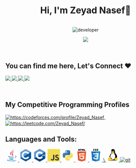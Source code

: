 <h1 align="center">Hi, I'm Zeyad Nasef👋</h1>
<br>

<div align="center">
        <img src='https://user-images.githubusercontent.com/60513866/193420194-36d02223-e2b7-4f5b-9327-6a331b842456.gif' alt='developer' />
</div>

<p align="center">
  <a href="https://github.com/DenverCoder1/readme-typing-svg"><img src="https://readme-typing-svg.herokuapp.com?color=36BCF7FF&center=true&vCenter=true&lines=Computer+Science+Student;Software+Developer;Competitive+Programmer;Always+have+a+passion+for+learning&center=true&width=500&height=50"></a>
</p>

<br>

<h2>You can find me here, Let's Connect ❤️</h2>
<p>
    <a href="https://www.linkedin.com/in/zeyad-nasef-aa0a49201/">
        <img src="https://img.shields.io/badge/Linkedin-0b66c3?style=flat&logo=linkedin&logoColor=white"/>
    </a>
    <a href="https://t.me/Zeyad_Nasef">
        <img src="https://img.shields.io/badge/Telegram-1a8ad5?style=flat&logo=Telegram&logoColor=white"/>
    </a>
    <a href="https://www.facebook.com/zeiad.nasef/">
        <img src="https://img.shields.io/badge/facebook-3982e4?style=flat&logo=facebook&logoColor=white"/>
    </a>
    <a href="mailto:zeyadnasef85@gmail.com">
        <img src="https://img.shields.io/badge/Gmail-e34033?style=flat&logo=Gmail&logoColor=white"/>
    </a>
</p>

<br>

<h2>My Competitive Programming Profiles</h2>
    <a href="https://codeforces.com/profile/Zeyad_Nasef" target="blank">
        <img align="center" src="https://raw.githubusercontent.com/rahuldkjain/github-profile-readme-generator/master/src/images/icons/Social/codeforces.svg" alt="https://codeforces.com/profile/Zeyad_Nasef" height="30" width="40" />
    </a>
    &emsp; 
    <a href="https://leetcode.com/Zeyad_Nasef/" target="blank">
        <img align="center" src="https://raw.githubusercontent.com/rahuldkjain/github-profile-readme-generator/master/src/images/icons/Social/leet-code.svg" alt="https://leetcode.com/Zeyad_Nasef/" height="30" width="40" />
    </a>
</h2>

<br>

<h2>Languages and Tools:</h2>
<p> 
    <a href="https://www.java.com" target="_blank" rel="noreferrer">
        <img src="https://raw.githubusercontent.com/devicons/devicon/master/icons/java/java-original.svg" alt="java" width="40" height="40"/>
    </a>
    <a href="https://www.cprogramming.com/" target="_blank" rel="noreferrer">
        <img src="https://raw.githubusercontent.com/devicons/devicon/master/icons/c/c-original.svg" alt="c" width="40" height="40"/>
    </a> 
    <a href="https://www.w3schools.com/cpp/" target="_blank" rel="noreferrer">
        <img src="https://raw.githubusercontent.com/devicons/devicon/master/icons/cplusplus/cplusplus-original.svg" alt="cplusplus" width="40" height="40"/>
    </a> 
    <a href="https://developer.mozilla.org/en-US/docs/Web/JavaScript" target="_blank" rel="noreferrer">
        <img src="https://raw.githubusercontent.com/devicons/devicon/master/icons/javascript/javascript-original.svg" alt="javascript" width="40" height="40"/>
    </a> 
    <a href="https://www.python.org" target="_blank" rel="noreferrer">
        <img src="https://raw.githubusercontent.com/devicons/devicon/master/icons/python/python-original.svg" alt="python" width="40" height="40"/>
    </a>
    <a href="https://www.w3.org/html/" target="_blank" rel="noreferrer">
        <img src="https://raw.githubusercontent.com/devicons/devicon/master/icons/html5/html5-original-wordmark.svg" alt="html5" width="40" height="40"/>
    </a> 
    <a href="https://www.w3schools.com/css/" target="_blank" rel="noreferrer">
        <img src="https://raw.githubusercontent.com/devicons/devicon/master/icons/css3/css3-original-wordmark.svg" alt="css3" width="40" height="40"/>
    </a> 
    <a href="https://www.linux.org/" target="_blank" rel="noreferrer">\
        <img src="https://raw.githubusercontent.com/devicons/devicon/master/icons/linux/linux-original.svg" alt="linux" width="40" height="40"/>
    </a> 
    <a href="https://git-scm.com/" target="_blank" rel="noreferrer">
        <img src="https://www.vectorlogo.zone/logos/git-scm/git-scm-icon.svg" alt="git" width="40" height="40"/>
    </a> 
</p>
